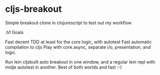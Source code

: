 cljs-breakout
=============

Simple breakout clone in clojurescript to test out my workflow

.h1 Goals

Fast decent TDD at least for the core logic, with autotest
Fast automatic compilation to cljs
Play with core.async, separate i/o, presentation, and logic.

Run lein cljsbuilt auto breakout in one window, and a regular lein repl
with midje autotest in another. Best of both worlds and fast :-)
